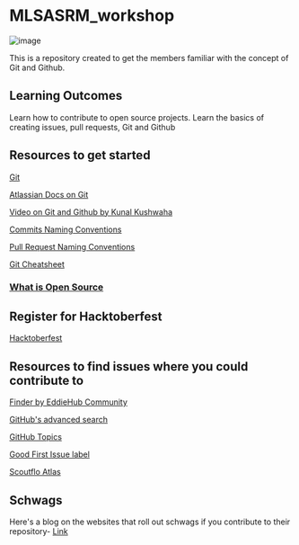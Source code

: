 # MLSASRM_workshop
![image](https://github.com/VividhPandey003/MLSASRM_workshop/assets/91251535/8d61d46e-d1f3-47ba-9a28-c695cf732f79)


This is a repository created to get the members familiar with the concept of Git and Github.

## Learning Outcomes
Learn how to contribute to open source projects. Learn the basics of creating issues, pull requests, Git and Github


## Resources to get started
[Git](http://up1.github.io/git-guide/index.html)

[Atlassian Docs on Git](https://www.atlassian.com/git/tutorials/setting-up-a-repository)

[Video on Git and Github by Kunal Kushwaha](https://youtu.be/apGV9Kg7ics?si=M9PjTV1s92WQcrBu)

[Commits Naming Conventions](https://www.conventionalcommits.org/en/v1.0.0/)

[Pull Request Naming Conventions](https://flank.github.io/flank/pr_titles/)

[Git Cheatsheet](https://education.github.com/git-cheat-sheet-education.pdf)


### [What is Open Source](https://www.digitalocean.com/community/tutorials/what-is-open-source)

## Register for Hacktoberfest
[Hacktoberfest](https://hacktoberfest.com/)

## Resources to find issues where you could contribute to

[Finder by EddieHub Community](finder.eddiehub.io)

[GitHub's advanced search](https://github.com/search/advanced)

[GitHub Topics](http://github.com/topics/JavaScript)

[Good First Issue label](https://github.com/issues?q=is%3Aopen+is%3Aissue+label%3A%22good+first+issue%22)

[Scoutflo Atlas](https://atlas.scoutflo.com/hacktoberfest)

## Schwags
Here's a blog on the websites that roll out schwags if you contribute to their repository- [Link](https://medium.com/@btkcodedev/okay-hacktoberfest-2023-show-the-companies-who-give-out-swags-7cfdd7150209)
